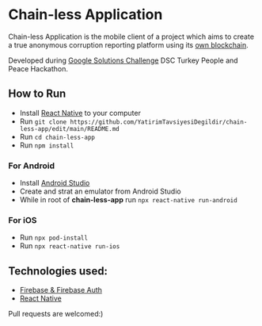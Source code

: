 # Chain-less Application
Chain-less Application is the mobile client of a project which aims to create a true anonymous corruption reporting platform using its [own blockchain](https://github.com/YatirimTavsiyesiDegildir/chain-less-blockchain).

Developed during [Google Solutions Challenge](https://developers.google.com/community/dsc-solution-challenge) DSC Turkey People and Peace Hackathon.
## How to Run
- Install [React Native](https://reactnative.dev/) to your computer
- Run `git clone https://github.com/YatirimTavsiyesiDegildir/chain-less-app/edit/main/README.md`
- Run `cd chain-less-app`
- Run `npm install`
### For Android
- Install [Android Studio](https://developer.android.com/studio)
- Create and strat an emulator from Android Studio
- While in root of **chain-less-app** run `npx react-native run-android`
### For iOS
- Run `npx pod-install`
- Run `npx react-native run-ios`
## Technologies used:
- [Firebase & Firebase Auth](https://firebase.google.com/)
- [React Native](https://reactnative.dev/)

Pull requests are welcomed:)
